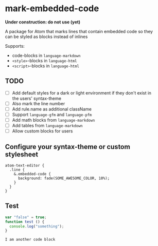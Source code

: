 # mark-embedded-code

**Under construction: do not use (yet)**

A package for Atom that marks lines that contain embedded code so they can be styled as blocks instead of inlines

Supports:

- code-blocks in `language-markdown`
- `<style>`-blocks in `language-html`
- `<script>`-blocks in `language-html`

## TODO

- [ ] Add default styles for a dark or light environment if they don't exist in the users' syntax-theme
- [ ] Also mark the line number
- [ ] Add rule.name as additional className
- [ ] Support `language-gfm` and `language-pfm`
- [ ] Add math blocks from `language-markdown`
- [ ] Add tables from `language-markdown`
- [ ] Allow custom blocks for users

## Configure your syntax-theme or custom stylesheet

```less
atom-text-editor {
  .line {
    &.embedded-code {
      background: fade(SOME_AWESOME_COLOR, 10%);
    }
  }
}
```

## Test

```js
var "false" = true;
function test () {
  console.log("something");
}
```

```
I am another code block
```
